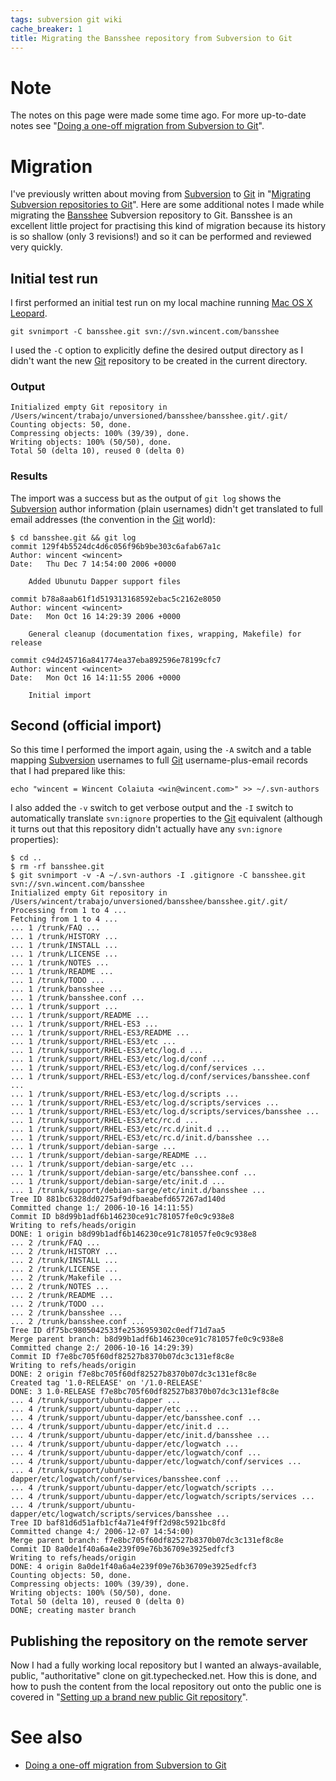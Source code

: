 ```yaml
---
tags: subversion git wiki
cache_breaker: 1
title: Migrating the Bansshee repository from Subversion to Git
---
```


# Note

The notes on this page were made some time ago. For more up-to-date notes see "[Doing a one-off migration from Subversion to Git](/wiki/Doing_a_one-off_migration_from_Subversion_to_Git)".

# Migration

I've previously written about moving from [Subversion](/wiki/Subversion) to [Git](/wiki/Git) in "[Migrating Subversion repositories to Git](/wiki/Migrating_Subversion_repositories_to_Git)". Here are some additional notes I made while migrating the [Bansshee](/wiki/Bansshee) Subversion repository to Git. Bansshee is an excellent little project for practising this kind of migration because its history is so shallow (only 3 revisions!) and so it can be performed and reviewed very quickly.

## Initial test run

I first performed an initial test run on my local machine running [Mac OS X](/wiki/Mac_OS_X) [Leopard](/wiki/Leopard).

    git svnimport -C bansshee.git svn://svn.wincent.com/bansshee

I used the `-C` option to explicitly define the desired output directory as I didn't want the new [Git](/wiki/Git) repository to be created in the current directory.

### Output

    Initialized empty Git repository in /Users/wincent/trabajo/unversioned/bansshee/bansshee.git/.git/
    Counting objects: 50, done.
    Compressing objects: 100% (39/39), done.
    Writing objects: 100% (50/50), done.
    Total 50 (delta 10), reused 0 (delta 0)

### Results

The import was a success but as the output of `git log` shows the [Subversion](/wiki/Subversion) author information (plain usernames) didn't get translated to full email addresses (the convention in the [Git](/wiki/Git) world):

    $ cd bansshee.git && git log
    commit 129f4b5524dc4d6c056f96b9be303c6afab67a1c
    Author: wincent <wincent>
    Date:   Thu Dec 7 14:54:00 2006 +0000

        Added Ubunutu Dapper support files

    commit b78a8aab61f1d519313168592ebac5c2162e8050
    Author: wincent <wincent>
    Date:   Mon Oct 16 14:29:39 2006 +0000

        General cleanup (documentation fixes, wrapping, Makefile) for release

    commit c94d245716a841774ea37eba892596e78199cfc7
    Author: wincent <wincent>
    Date:   Mon Oct 16 14:11:55 2006 +0000

        Initial import

## Second (official import)

So this time I performed the import again, using the `-A` switch and a table mapping [Subversion](/wiki/Subversion) usernames to full [Git](/wiki/Git) username-plus-email records that I had prepared like this:

    echo "wincent = Wincent Colaiuta <win@wincent.com>" >> ~/.svn-authors

I also added the `-v` switch to get verbose output and the `-I` switch to automatically translate `svn:ignore` properties to the [Git](/wiki/Git) equivalent (although it turns out that this repository didn't actually have any `svn:ignore` properties):

    $ cd ..
    $ rm -rf bansshee.git
    $ git svnimport -v -A ~/.svn-authors -I .gitignore -C bansshee.git svn://svn.wincent.com/bansshee
    Initialized empty Git repository in /Users/wincent/trabajo/unversioned/bansshee/bansshee.git/.git/
    Processing from 1 to 4 ...
    Fetching from 1 to 4 ...
    ... 1 /trunk/FAQ ...
    ... 1 /trunk/HISTORY ...
    ... 1 /trunk/INSTALL ...
    ... 1 /trunk/LICENSE ...
    ... 1 /trunk/NOTES ...
    ... 1 /trunk/README ...
    ... 1 /trunk/TODO ...
    ... 1 /trunk/bansshee ...
    ... 1 /trunk/bansshee.conf ...
    ... 1 /trunk/support ...
    ... 1 /trunk/support/README ...
    ... 1 /trunk/support/RHEL-ES3 ...
    ... 1 /trunk/support/RHEL-ES3/README ...
    ... 1 /trunk/support/RHEL-ES3/etc ...
    ... 1 /trunk/support/RHEL-ES3/etc/log.d ...
    ... 1 /trunk/support/RHEL-ES3/etc/log.d/conf ...
    ... 1 /trunk/support/RHEL-ES3/etc/log.d/conf/services ...
    ... 1 /trunk/support/RHEL-ES3/etc/log.d/conf/services/bansshee.conf ...
    ... 1 /trunk/support/RHEL-ES3/etc/log.d/scripts ...
    ... 1 /trunk/support/RHEL-ES3/etc/log.d/scripts/services ...
    ... 1 /trunk/support/RHEL-ES3/etc/log.d/scripts/services/bansshee ...
    ... 1 /trunk/support/RHEL-ES3/etc/rc.d ...
    ... 1 /trunk/support/RHEL-ES3/etc/rc.d/init.d ...
    ... 1 /trunk/support/RHEL-ES3/etc/rc.d/init.d/bansshee ...
    ... 1 /trunk/support/debian-sarge ...
    ... 1 /trunk/support/debian-sarge/README ...
    ... 1 /trunk/support/debian-sarge/etc ...
    ... 1 /trunk/support/debian-sarge/etc/bansshee.conf ...
    ... 1 /trunk/support/debian-sarge/etc/init.d ...
    ... 1 /trunk/support/debian-sarge/etc/init.d/bansshee ...
    Tree ID 881bc6328dd0275af9dfbaeabefd657267ad140d
    Committed change 1:/ 2006-10-16 14:11:55)
    Commit ID b8d99b1adf6b146230ce91c781057fe0c9c938e8
    Writing to refs/heads/origin
    DONE: 1 origin b8d99b1adf6b146230ce91c781057fe0c9c938e8
    ... 2 /trunk/FAQ ...
    ... 2 /trunk/HISTORY ...
    ... 2 /trunk/INSTALL ...
    ... 2 /trunk/LICENSE ...
    ... 2 /trunk/Makefile ...
    ... 2 /trunk/NOTES ...
    ... 2 /trunk/README ...
    ... 2 /trunk/TODO ...
    ... 2 /trunk/bansshee ...
    ... 2 /trunk/bansshee.conf ...
    Tree ID df75bc9805042533fe2536959302c0edf71d7aa5
    Merge parent branch: b8d99b1adf6b146230ce91c781057fe0c9c938e8
    Committed change 2:/ 2006-10-16 14:29:39)
    Commit ID f7e8bc705f60df82527b8370b07dc3c131ef8c8e
    Writing to refs/heads/origin
    DONE: 2 origin f7e8bc705f60df82527b8370b07dc3c131ef8c8e
    Created tag '1.0-RELEASE' on '/1.0-RELEASE'
    DONE: 3 1.0-RELEASE f7e8bc705f60df82527b8370b07dc3c131ef8c8e
    ... 4 /trunk/support/ubuntu-dapper ...
    ... 4 /trunk/support/ubuntu-dapper/etc ...
    ... 4 /trunk/support/ubuntu-dapper/etc/bansshee.conf ...
    ... 4 /trunk/support/ubuntu-dapper/etc/init.d ...
    ... 4 /trunk/support/ubuntu-dapper/etc/init.d/bansshee ...
    ... 4 /trunk/support/ubuntu-dapper/etc/logwatch ...
    ... 4 /trunk/support/ubuntu-dapper/etc/logwatch/conf ...
    ... 4 /trunk/support/ubuntu-dapper/etc/logwatch/conf/services ...
    ... 4 /trunk/support/ubuntu-dapper/etc/logwatch/conf/services/bansshee.conf ...
    ... 4 /trunk/support/ubuntu-dapper/etc/logwatch/scripts ...
    ... 4 /trunk/support/ubuntu-dapper/etc/logwatch/scripts/services ...
    ... 4 /trunk/support/ubuntu-dapper/etc/logwatch/scripts/services/bansshee ...
    Tree ID baf81d6d51afb1cf4a71e4f9ff2d98c5921bc8fd
    Committed change 4:/ 2006-12-07 14:54:00)
    Merge parent branch: f7e8bc705f60df82527b8370b07dc3c131ef8c8e
    Commit ID 8a0de1f40a6a4e239f09e76b36709e3925edfcf3
    Writing to refs/heads/origin
    DONE: 4 origin 8a0de1f40a6a4e239f09e76b36709e3925edfcf3
    Counting objects: 50, done.
    Compressing objects: 100% (39/39), done.
    Writing objects: 100% (50/50), done.
    Total 50 (delta 10), reused 0 (delta 0)
    DONE; creating master branch

## Publishing the repository on the remote server

Now I had a fully working local repository but I wanted an always-available, public, "authoritative" clone on git.typechecked.net. How this is done, and how to push the content from the local repository out onto the public one is covered in "[Setting up a brand new public Git repository](/wiki/Setting_up_a_brand_new_public_Git_repository)".

# See also

-   [Doing a one-off migration from Subversion to Git](/wiki/Doing_a_one-off_migration_from_Subversion_to_Git)
